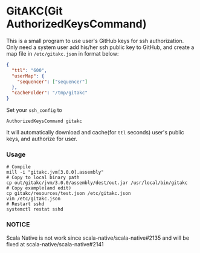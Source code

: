 # GitAKC(Git AuthorizedKeysCommand)

This is a small program to use user's GitHub keys for ssh authorization.  
Only need a system user add his/her ssh public key to GitHub, and create a map file in `/etc/gitakc.json` in format below:
```json
{
  "ttl": "600",
  "userMap": {
    "sequencer": ["sequencer"]
  },
  "cacheFolder": "/tmp/gitakc"
}
```
Set your `ssh_config` to
```
AuthorizedKeysCommand gitakc
```
It will automatically download and cache(for `ttl` seconds) user's public keys, and authorize for user.

### Usage
```
# Compile
mill -i "gitakc.jvm[3.0.0].assembly"
# Copy to local binary path
cp out/gitakc/jvm/3.0.0/assembly/dest/out.jar /usr/local/bin/gitakc
# Copy example(and edit)
cp gitakc/resources/test.json /etc/gitakc.json
vim /etc/gitakc.json
# Restart sshd
systemctl restat sshd
```

### NOTICE
Scala Native is not work since scala-native/scala-native#2135 and will be fixed at scala-native/scala-native#2141